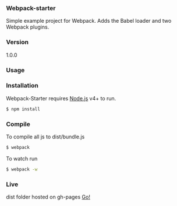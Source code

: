 ### Webpack-starter

Simple example project for Webpack. Adds the Babel loader and two Webpack plugins.

### Version
1.0.0

### Usage


### Installation

Webpack-Starter requires [Node.js](https://nodejs.org/) v4+ to run.

```sh
$ npm install
```

### Compile
To compile all js to dist/bundle.js

```sh
$ webpack
```
To watch run
```sh
$ webpack -w
```

### Live
dist folder hosted on gh-pages 
[Go!](https://bhaskarmac.github.io/webpack-starter/)

